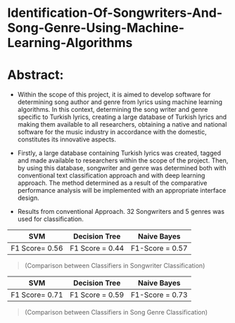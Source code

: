 # Identification-Of-Songwriters-And-Song-Genre-Using-Machine-Learning-Algorithms

# Abstract:
- Within the scope of this project, it is aimed to develop software for
determining song author and genre from lyrics using machine learning algorithms. In this context, determining the song writer and genre specific to Turkish lyrics, creating a large database of Turkish lyrics and making them available to all researchers, obtaining a native and national software for the music industry in accordance with the domestic, constitutes its innovative aspects.

- Firstly, a large database containing Turkish lyrics was created, tagged and made available to researchers within the scope of the project. Then, by using this database, songwriter and genre was determined both with conventional text classification approach and with deep learning approach. The method determined as a result of the comparative performance analysis will be implemented with an appropriate interface design.


- Results from conventional Approach. 32 Songwriters and 5 genres was used for classification.

|SVM             |Decision Tree                  |Naive Bayes                  |
|----------------|-------------------------------|-----------------------------|
|F1 Score= 0.56  |F1 Score = 0.44                |F1-Score = 0.57              |

> (Comparison between Classifiers in Songwriter Classification) 

|SVM             |Decision Tree                  |Naive Bayes                  |
|----------------|-------------------------------|-----------------------------|
|F1 Score= 0.71  |F1 Score = 0.59                |F1-Score = 0.73              |

> (Comparison between Classifiers in Song Genre Classification)
